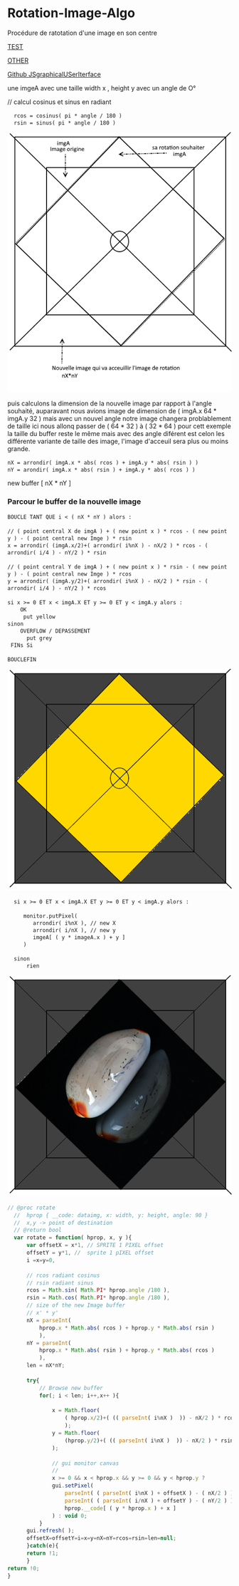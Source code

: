 # Rotation-Image-Algo
Procédure de ratotation d'une image en son centre

[TEST](https://devgnode.github.io/rotate/index.html)

[ OTHER ](https://devgnode.github.io/rotate2/index.html)

[ Github JSgraphicalUSerIterface ]( https://github.com/devGnode/JSgraphicalUserInterface )

une imgeA avec une taille width x , height y avec un angle de O° 

  // calcul cosinus et sinus en radiant
  
      rcos = cosinus( pi * angle / 180 )
      rsin = sinus( pi * angle / 180 )
  
  
  <img src="https://github.com/devGnode/Rotation-Image-Algo/blob/master/imgRot.png">
  
puis calculons la dimension de la nouvelle image  par rapport à l'angle souhaité, auparavant nous avions image de dimension de ( imgA.x 64 * imgA.y 32 ) mais avec un nouvel angle notre image changera problablement de taille ici nous allonq passer de ( 64 * 32 ) à ( 32 * 64 ) pour cett exemple la taille du buffer reste le même mais avec des angle diférent est celon les différente variante de taille des image, l'image d'acceuil sera plus ou moins grande.
  
    nX = arrondir( imgA.x * abs( rcos ) + imgA.y * abs( rsin ) )
    nY = arondir( imgA.x * abs( rsin ) + imgA.y * abs( rcos ) )
  
  new buffer [ nX * nY ]
  
### Parcour le buffer de la nouvelle image 


 
    BOUCLE TANT QUE i < ( nX * nY ) alors :  
    
    // ( point central X de imgA ) + ( new point x ) * rcos - ( new point y ) - ( point central new Imge ) * rsin
    x = arrondir( (imgA.x/2)+( arrondir( i%nX ) - nX/2 ) * rcos - ( arrondir( i/4 ) - nY/2 ) * rsin
    
    // ( point central Y de imgA ) + ( new point x ) * rsin - ( new point y ) - ( point central new Imge ) * rcos
    y = arrondir( (imgA.y/2)+( arrondir( i%nX ) - nX/2 ) * rsin - ( arrondir( i/4 ) - nY/2 ) * rcos
    
    si x >= 0 ET x < imgA.X ET y >= 0 ET y < imgA.y alors :
    	OK
         put yellow 
    sinon
    	OVERFLOW / DEPASSEMENT 
          put grey
     FINs Si
     
    BOUCLEFIN

  <img src="https://github.com/devGnode/Rotation-Image-Algo/blob/master/imgRot1.png">

  
      si x >= 0 ET x < imgA.X ET y >= 0 ET y < imgA.y alors :
         
         monitor.putPixel( 
            arrondir( i%nX ), // new X
            arrondir( i/nX ), // new y
            imgeA[ ( y * imageA.x ) + y ] 
         )
         
      sinon
          rien 
   
  
  <img src="https://github.com/devGnode/Rotation-Image-Algo/blob/master/imgRot2.png">
  
  
  ```javascript
// @proc rotate
	//	hprop { __code: dataimg, x: width, y: height, angle: 90 }
	//	x,y -> point of destination
	// @return bool
	var rotate = function( hprop, x, y ){
		var offsetX = x*1, // SPRITE 1 PIXEL offset
		offsetY = y*1, //  sprite 1 pIXEL offset
		i =x=y=0,
			
		// rcos radiant cosinus
		// rsin radiant sinus
		rcos = Math.sin( Math.PI* hprop.angle /180 ),
		rsin = Math.cos( Math.PI* hprop.angle /180 ),
		// size of the new Image buffer
		// x' * y' 
		nX = parseInt( 
			hprop.x * Math.abs( rcos ) + hprop.y * Math.abs( rsin ) 
			),
		nY = parseInt( 
			hprop.x * Math.abs( rsin ) + hprop.y * Math.abs( rcos ) 
			),
		len = nX*nY;
	
		try{
			// Browse new buffer	
			for(; i < len; i++,x++ ){
				
				x = Math.floor(  
					( hprop.x/2)+( (( parseInt( i%nX )  )) - nX/2 ) * rcos - ( ( parseInt( i/nX ) )-(nY/2) ) * rsin 
					);
				y = Math.floor(  
					(hprop.y/2)+( (( parseInt( i%nX )  )) - nX/2 ) * rsin + ( ( parseInt( i/nX ) )-(nY/2) ) * rcos
				);
						
				// gui monitor canvas
				//
				x >= 0 && x < hprop.x && y >= 0 && y < hprop.y ?
				gui.setPixel(
					parseInt( ( parseInt( i%nX ) + offsetX ) - ( nX/2 ) ), // use round or parsInt avoid float addr
					parseInt( ( parseInt( i/nX ) + offsetY ) - ( nY/2 ) ), // use round or parsInt avoid float addr
					hprop.__code[ ( y * hprop.x ) + x ]
				) : void 0;
			}
		gui.refresh( );
		offsetX=offsetY=i=x=y=nX=nY=rcos=rsin=len=null;
		}catch(e){
		return !1;
		}
return !0;		
}
```

